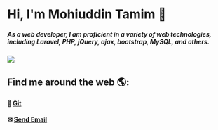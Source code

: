 # Hi, I'm Mohiuddin Tamim 🐧
##### As a web developer, I am proficient in a variety of web technologies, including Laravel, PHP, jQuery, ajax, bootstrap, MySQL,  and others. 
<img src="https://github.com/mohiuhere/mohiuhere/blob/main/mohiuddin_tamim.png">


## Find me around the web 🌎: <br>
#### 📌 <a href="https://github.com/mohiuhere">Git</a>
#### ✉ <a href = "mailto: mohiuhere@gmail.com">Send Email</a>
